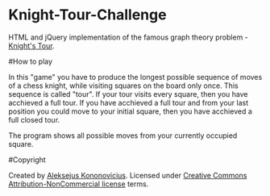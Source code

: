 Knight-Tour-Challenge
=====================

HTML and jQuery implementation of the famous graph theory problem - [Knight's Tour](http://en.wikipedia.org/wiki/Knight%27s_tour).

#How to play

In this "game" you have to produce the longest possible sequence of moves of a chess knight, while visiting squares on the board only once. This sequence is called "tour". If your tour visits every square, then you have acchieved a full tour. If you have acchieved a full tour and from your last position you could move to your initial square, then you have acchieved a full closed tour.

The program shows all possible moves from your currently occupied square.

#Copyright

Created by [Aleksejus Kononovicius](http://kononovicius.lt). Licensed under [Creative Commons Attribution-NonCommercial license](http://creativecommons.org/licenses/by-nc/4.0/) terms.
